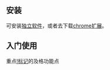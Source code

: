 ## 安装
可安装[独立软件](https://www.getpostman.com/)，或者去下载[chrome扩展](http://files.cnblogs.com/files/mafly/postman-4.1.2.rar)。

## 入门使用

重点[!标记](http://images2015.cnblogs.com/blog/539095/201603/539095-20160330174154535-1926733814.png)的及格功能点
